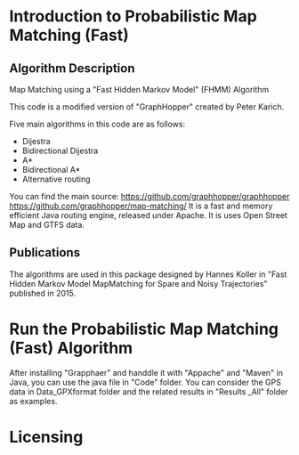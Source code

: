 # Introduction to Probabilistic Map Matching (Fast)

## Algorithm Description
Map Matching using a "Fast Hidden Markov Model" (FHMM) Algorithm

This code is a modified version of "GraphHopper" created by Peter Karich.

Five main algorithms in this code are as follows:
- Dijestra
- Bidirectional Dijestra
- A*
- Bidirectional A*
- Alternative routing

You can find the main source: https://github.com/graphhopper/graphhopper
https://github.com/graphhopper/map-matching/
It is a fast and memory efficient Java routing engine, released under Apache.
It is uses Open Street Map and GTFS data. 

## Publications
The algorithms are used in this package designed by Hannes Koller in "Fast Hidden Markov Model MapMatching for Spare and Noisy Trajectories" published in 2015.

# Run the Probabilistic Map Matching (Fast) Algorithm
 After installing "Grapphaer" and handdle it with "Appache" and "Maven" in Java, you can use the java file in "Code" folder.
You can consider the GPS data in Data_GPXformat folder and the related results in "Results _All" folder as examples.

# Licensing



